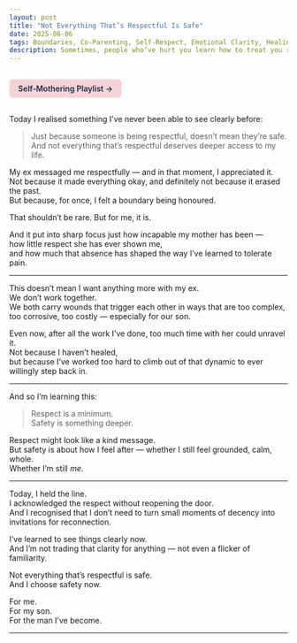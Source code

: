 ```yaml
---
layout: post
title: "Not Everything That’s Respectful Is Safe"
date: 2025-06-06
tags: Boundaries, Co-Parenting, Self-Respect, Emotional Clarity, Healing, Growth
description: Sometimes, people who’ve hurt you learn how to treat you respectfully — but that doesn’t mean you can let them back in. Respect is not the same as safety.
---
```


<a href="https://music.youtube.com/playlist?list=PLuO5E1rh5RqIzePJeOjdXo62gwnYJ748_&si=NvtF0mzI9Sx2IoPu&shuffle=1" 
   target="_blank" 
   class="back-button"
   style="display:inline-block; margin: 1rem auto; background-color: #F4D3D8; color: #1A2D41; padding: 0.5rem 1rem; border-radius: 6px; font-weight: 600; text-decoration: none;">
  Self‑Mothering Playlist →
</a>

Today I realised something I’ve never been able to see clearly before:

> Just because someone is being respectful, doesn’t mean they’re safe.  
> And not everything that’s respectful deserves deeper access to my life.

My ex messaged me respectfully — and in that moment, I appreciated it.  
Not because it made everything okay, and definitely not because it erased the past.  
But because, for once, I felt a boundary being honoured.  

That shouldn’t be rare. But for me, it is.

And it put into sharp focus just how incapable my mother has been —  
how little respect she has ever shown me,  
and how much that absence has shaped the way I’ve learned to tolerate pain.

---

This doesn’t mean I want anything more with my ex.  
We don’t work together.  
We both carry wounds that trigger each other in ways that are too complex, too corrosive, too costly — especially for our son.

Even now, after all the work I’ve done, too much time with her could unravel it.  
Not because I haven’t healed,  
but because I’ve worked too hard to climb out of that dynamic to ever willingly step back in.

---

And so I’m learning this:

> Respect is a minimum.  
> Safety is something deeper.

Respect might look like a kind message.  
But safety is about how I feel after — whether I still feel grounded, calm, whole.  
Whether I’m still *me*.

---

Today, I held the line.  
I acknowledged the respect without reopening the door.  
And I recognised that I don’t need to turn small moments of decency into invitations for reconnection.

I’ve learned to see things clearly now.  
And I’m not trading that clarity for anything — not even a flicker of familiarity.

Not everything that’s respectful is safe.  
And I choose safety now.

For me.  
For my son.  
For the man I’ve become.

---